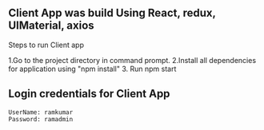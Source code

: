 


## Client App was build Using React, redux, UIMaterial, axios 

Steps to run Client app

1.Go to the project directory in command prompt.
2.Install all dependencies for application using "npm install"
3. Run npm start


## Login credentials for Client App

	UserName: ramkumar
	Password: ramadmin




